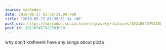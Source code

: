```yaml
---
source: mastodon
date: 2019-05-27 01:39:31.94 +00
title: "2019-05-27 01:39:31.94 +00"
post_uri: https://mastodon.social/users/gravely/statuses/102165457922583020
post_id: 102165457922583020
---
```

why don’t kraftwerk have any songs about pizza


